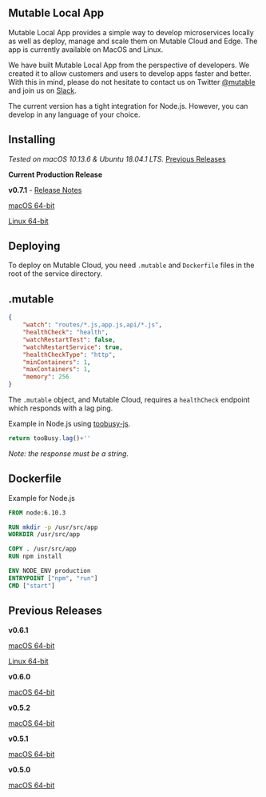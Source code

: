 ## Mutable Local App
Mutable Local App provides a simple way to develop microservices locally as well as deploy, manage and scale them on Mutable Cloud and Edge. The app is currently available on MacOS and Linux.

We have built Mutable Local App from the perspective of developers. We created it to allow customers and users to develop apps faster and better. With this in mind, please do not hesitate to contact us on Twitter [@mutable](https://twitter.com/mutable) and join us on [Slack](http://slack.mutable.io/).

The current version has a tight integration for Node.js. However, you can develop in any language of your choice.


## Installing
*Tested on macOS 10.13.6 & Ubuntu 18.04.1 LTS.* [Previous Releases](./README.md#previous-releases)

**Current Production Release**

**v0.7.1** - [Release Notes](./release-notes/v0.7.1.md)

[macOS 64-bit](https://s3.amazonaws.com/local.mutable.io/app/MutableV0.7.1.dmg)

[Linux 64-bit](https://s3.amazonaws.com/local.mutable.io/app/MutableV0.7.1.tar.gz)



## Deploying
To deploy on Mutable Cloud, you need `.mutable` and `Dockerfile` files in the root of the service directory.

## .mutable
```json
{
    "watch": "routes/*.js,app.js,api/*.js",
    "healthCheck": "health",
    "watchRestartTest": false,
    "watchRestartService": true,
    "healthCheckType": "http",
    "minContainers": 1,
    "maxContainers": 1,
    "memory": 256
}
```
The `.mutable` object, and Mutable Cloud, requires a `healthCheck` endpoint which responds with a lag ping.

Example in Node.js using [toobusy-js](https://www.npmjs.com/package/toobusy-js). 

```js
return tooBusy.lag()+''
```

*Note: the response must be a string.*

## Dockerfile
Example for Node.js

```Dockerfile
FROM node:6.10.3

RUN mkdir -p /usr/src/app
WORKDIR /usr/src/app

COPY . /usr/src/app
RUN npm install 

ENV NODE_ENV production
ENTRYPOINT ["npm", "run"]
CMD ["start"]
```

## Previous Releases

**v0.6.1**

[macOS 64-bit](https://s3.amazonaws.com/local.mutable.io/app/MutableV0.6.1.dmg)

[Linux 64-bit](https://s3.amazonaws.com/local.mutable.io/app/MutableV0.6.1.zip)


**v0.6.0**

[macOS 64-bit](https://s3.amazonaws.com/local.mutable.io/app/MutableV0.6.0.dmg)


**v0.5.2**

[macOS 64-bit](https://s3.amazonaws.com/local.mutable.io/app/MutableV0.5.2.dmg)


**v0.5.1**

[macOS 64-bit](https://s3.amazonaws.com/local.mutable.io/app/MutableV0.5.1.dmg)


**v0.5.0**

[macOS 64-bit](https://s3.amazonaws.com/local.mutable.io/app/MutableV0.5.0.dmg)
